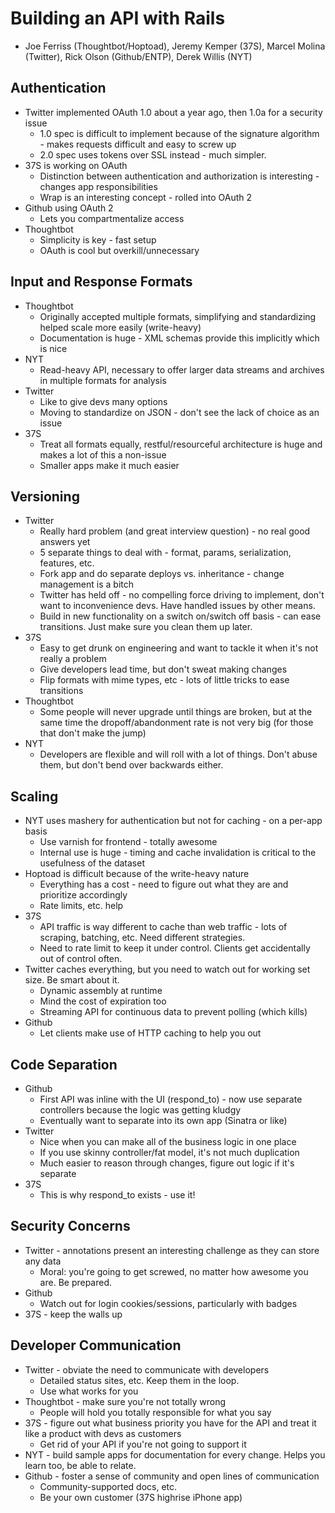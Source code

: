# Building an API with Rails #
* Joe Ferriss (Thoughtbot/Hoptoad), Jeremy Kemper (37S), Marcel Molina (Twitter), Rick Olson (Github/ENTP), Derek Willis (NYT)

## Authentication ##
* Twitter implemented OAuth 1.0 about a year ago, then 1.0a for a security issue
	* 1.0 spec is difficult to implement because of the signature algorithm - makes requests difficult and easy to screw up
	* 2.0 spec uses tokens over SSL instead - much simpler.  
* 37S is working on OAuth
	* Distinction between authentication and authorization is interesting - changes app responsibilities
	* Wrap is an interesting concept - rolled into OAuth 2
* Github using OAuth 2
	* Lets you compartmentalize access
* Thoughtbot
	* Simplicity is key - fast setup
	* OAuth is cool but overkill/unnecessary
	
## Input and Response Formats ##
* Thoughtbot
	* Originally accepted multiple formats, simplifying and standardizing helped scale more easily (write-heavy)
	* Documentation is huge - XML schemas provide this implicitly which is nice
* NYT
	* Read-heavy API, necessary to offer larger data streams and archives in multiple formats for analysis
* Twitter
	* Like to give devs many options
	* Moving to standardize on JSON - don't see the lack of choice as an issue
* 37S
	* Treat all formats equally, restful/resourceful architecture is huge and makes a lot of this a non-issue
	* Smaller apps make it much easier
	
## Versioning ##
* Twitter
	* Really hard problem (and great interview question) - no real good answers yet
	* 5 separate things to deal with - format, params, serialization, features, etc.
	* Fork app and do separate deploys vs. inheritance - change management is a bitch
	* Twitter has held off - no compelling force driving to implement, don't want to inconvenience devs.  Have handled issues by other means.
	* Build in new functionality on a switch on/switch off basis - can ease transitions.  Just make sure you clean them up later.
* 37S
	* Easy to get drunk on engineering and want to tackle it when it's not really a problem
	* Give developers lead time, but don't sweat making changes
	* Flip formats with mime types, etc - lots of little tricks to ease transitions
* Thoughtbot
	* Some people will never upgrade until things are broken, but at the same time the dropoff/abandonment rate is not very big (for those that don't make the jump)
* NYT
	* Developers are flexible and will roll with a lot of things.  Don't abuse them, but don't bend over backwards either.
	
## Scaling ##
* NYT uses mashery for authentication but not for caching - on a per-app basis
	* Use varnish for frontend - totally awesome
	* Internal use is huge - timing and cache invalidation is critical to the usefulness of the dataset
* Hoptoad is difficult because of the write-heavy nature
	* Everything has a cost - need to figure out what they are and prioritize accordingly
	* Rate limits, etc. help
* 37S
	* API traffic is way different to cache than web traffic - lots of scraping, batching, etc.  Need different strategies.
	* Need to rate limit to keep it under control.  Clients get accidentally out of control often.
* Twitter caches everything, but you need to watch out for working set size.  Be smart about it.
	* Dynamic assembly at runtime
	* Mind the cost of expiration too
	* Streaming API for continuous data to prevent polling (which kills)
* Github
	* Let clients make use of HTTP caching to help you out
	
## Code Separation
* Github
	* First API was inline with the UI (respond_to) - now use separate controllers because the logic was getting kludgy
	* Eventually want to separate into its own app (Sinatra or like)
* Twitter
	* Nice when you can make all of the business logic in one place
	* If you use skinny controller/fat model, it's not much duplication
	* Much easier to reason through changes, figure out logic if it's separate
* 37S
	* This is why respond_to exists - use it!

## Security Concerns ##
* Twitter - annotations present an interesting challenge as they can store any data
	* Moral:  you're going to get screwed, no matter how awesome you are.  Be prepared.
* Github
	* Watch out for login cookies/sessions, particularly with badges
* 37S - keep the walls up

## Developer Communication ##
* Twitter - obviate the need to communicate with developers
	* Detailed status sites, etc.  Keep them in the loop.
	* Use what works for you
* Thoughtbot - make sure you're not totally wrong
	* People will hold you totally responsible for what you say
* 37S - figure out what business priority you have for the API and treat it like a product with devs as customers
	* Get rid of your API if you're not going to support it
* NYT - build sample apps for documentation for every change.  Helps you learn too, be able to relate.
* Github - foster a sense of community and open lines of communication
	* Community-supported docs, etc.
	* Be your own customer (37S highrise iPhone app)